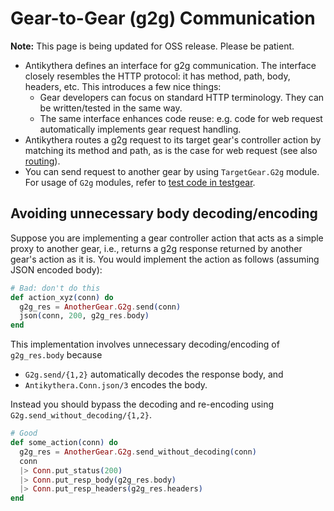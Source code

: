 # Gear-to-Gear (g2g) Communication

**Note:** This page is being updated for OSS release. Please be patient.

- Antikythera defines an interface for g2g communication.
  The interface closely resembles the HTTP protocol: it has method, path, body, headers, etc.
  This introduces a few nice things:
    - Gear developers can focus on standard HTTP terminology. They can be written/tested in the same way.
    - The same interface enhances code reuse: e.g. code for web request automatically implements gear request handling.
- Antikythera routes a g2g request to its target gear's controller action by matching its method and path, as is the case for web request
  (see also [routing](https://hexdocs.pm/antikythera/routing.html)).
- You can send request to another gear by using `TargetGear.G2g` module.
  For usage of `G2g` modules, refer to [test code in testgear](https://github.com/access-company/testgear/tree/master/test/g2g_test.exs).

## Avoiding unnecessary body decoding/encoding

Suppose you are implementing a gear controller action that acts as a simple proxy to another gear,
i.e., returns a g2g response returned by another gear's action as it is.
You would implement the action as follows (assuming JSON encoded body):

```ex
# Bad: don't do this
def action_xyz(conn) do
  g2g_res = AnotherGear.G2g.send(conn)
  json(conn, 200, g2g_res.body)
end
```

This implementation involves unnecessary decoding/encoding of `g2g_res.body` because

- `G2g.send/{1,2}` automatically decodes the response body, and
- `Antikythera.Conn.json/3` encodes the body.

Instead you should bypass the decoding and re-encoding using `G2g.send_without_decoding/{1,2}`.

```ex
# Good
def some_action(conn) do
  g2g_res = AnotherGear.G2g.send_without_decoding(conn)
  conn
  |> Conn.put_status(200)
  |> Conn.put_resp_body(g2g_res.body)
  |> Conn.put_resp_headers(g2g_res.headers)
end
```
